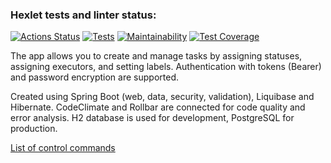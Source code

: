### Hexlet tests and linter status:
[![Actions Status](https://github.com/DireElf/java-project-73/workflows/hexlet-check/badge.svg)](https://github.com/DireElf/java-project-73/actions)
[![Tests](https://github.com/DireElf/java-project-73/actions/workflows/build.yml/badge.svg)](https://github.com/DireElf/java-project-73/actions/workflows/build.yml)
[![Maintainability](https://api.codeclimate.com/v1/badges/d766a928abb1889d3c9a/maintainability)](https://codeclimate.com/github/DireElf/java-project-73/maintainability)
[![Test Coverage](https://api.codeclimate.com/v1/badges/d766a928abb1889d3c9a/test_coverage)](https://codeclimate.com/github/DireElf/java-project-73/test_coverage)

The app allows you to create and manage tasks by assigning statuses, assigning executors, and setting labels. Authentication with tokens (Bearer) and password encryption are supported.

Created using Spring Boot (web, data, security, validation), Liquibase and Hibernate. CodeClimate and Rollbar are connected for code quality and error analysis. H2 database is used for development, PostgreSQL for production.

[List of control commands](https://github.com/DireElf/java-project-73/blob/main/Makefile)
